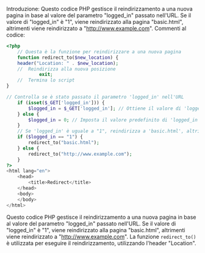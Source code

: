 Introduzione:
Questo codice PHP gestisce il reindirizzamento a una nuova pagina in base al valore del parametro "logged_in" passato nell'URL. Se il valore di "logged_in" è "1", viene reindirizzato alla pagina "basic.html", altrimenti viene reindirizzato a "http://www.example.com".
Commenti al codice:
```php
<?php
	// Questa è la funzione per reindirizzare a una nuova pagina
	function redirect_to($new_location) {
	header("Location: " . $new_location);
	// 	Reindirizza alla nuova posizione
			exit;
	// 	Termina lo script
}

// Controlla se è stato passato il parametro 'logged_in' nell'URL
	if (isset($_GET['logged_in'])) {
		$logged_in = $_GET['logged_in']; // Ottiene il valore di 'logged_in'
	} else {
		$logged_in = 0; // Imposta il valore predefinito di 'logged_in' a 0
	}
	// Se 'logged_in' è uguale a "1", reindirizza a 'basic.html', altrimenti reindirizza a 'http://www.example.com'
	if ($logged_in == "1") {
		redirect_to("basic.html");
	} else {
		redirect_to("http://www.example.com");
	}
?>
<html lang="en">
	<head>
		<title>Redirect</title>
	</head>
	<body>
	</body>
</html>
```
Questo codice PHP gestisce il reindirizzamento a una nuova pagina in base al valore del parametro "logged_in" passato nell'URL. Se il valore di "logged_in" è "1", viene reindirizzato alla pagina "basic.html", altrimenti viene reindirizzato a "http://www.example.com". La funzione `redirect_to()` è utilizzata per eseguire il reindirizzamento, utilizzando l'header "Location".
